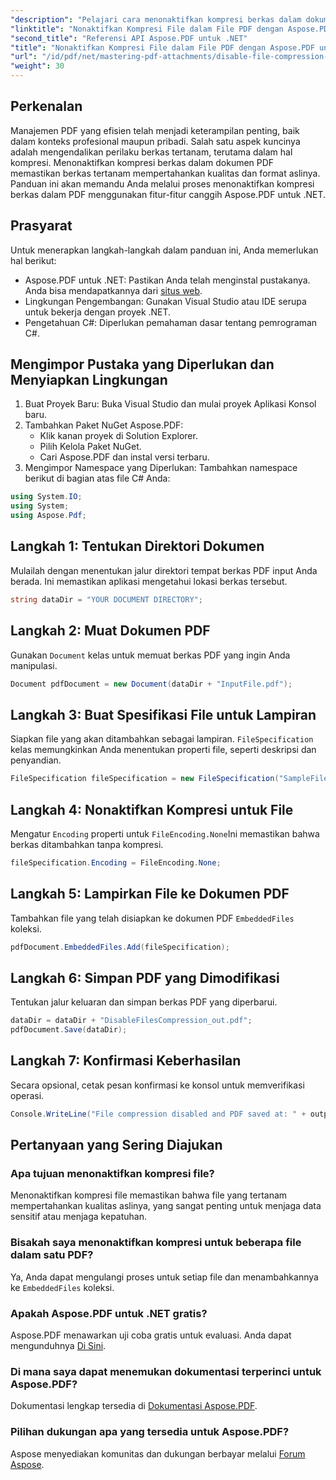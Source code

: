 ```yaml
---
"description": "Pelajari cara menonaktifkan kompresi berkas dalam dokumen PDF menggunakan Aspose.PDF untuk .NET. Tutorial mendetail ini memandu Anda melalui proses langkah demi langkah untuk memastikan berkas tertanam."
"linktitle": "Nonaktifkan Kompresi File dalam File PDF dengan Aspose.PDF untuk .NET"
"second_title": "Referensi API Aspose.PDF untuk .NET"
"title": "Nonaktifkan Kompresi File dalam File PDF dengan Aspose.PDF untuk .NET"
"url": "/id/pdf/net/mastering-pdf-attachments/disable-file-compression-in-pdf-files/"
"weight": 30
---
```


## Perkenalan

Manajemen PDF yang efisien telah menjadi keterampilan penting, baik dalam konteks profesional maupun pribadi. Salah satu aspek kuncinya adalah mengendalikan perilaku berkas tertanam, terutama dalam hal kompresi. Menonaktifkan kompresi berkas dalam dokumen PDF memastikan berkas tertanam mempertahankan kualitas dan format aslinya. Panduan ini akan memandu Anda melalui proses menonaktifkan kompresi berkas dalam PDF menggunakan fitur-fitur canggih Aspose.PDF untuk .NET.

## Prasyarat

Untuk menerapkan langkah-langkah dalam panduan ini, Anda memerlukan hal berikut:

- Aspose.PDF untuk .NET: Pastikan Anda telah menginstal pustakanya. Anda bisa mendapatkannya dari [situs web](https://releases.aspose.com/pdf/net/).  
- Lingkungan Pengembangan: Gunakan Visual Studio atau IDE serupa untuk bekerja dengan proyek .NET.
- Pengetahuan C#: Diperlukan pemahaman dasar tentang pemrograman C#.

## Mengimpor Pustaka yang Diperlukan dan Menyiapkan Lingkungan

1. Buat Proyek Baru: Buka Visual Studio dan mulai proyek Aplikasi Konsol baru.
2. Tambahkan Paket NuGet Aspose.PDF:
   - Klik kanan proyek di Solution Explorer.
   - Pilih Kelola Paket NuGet.
   - Cari Aspose.PDF dan instal versi terbaru.
3. Mengimpor Namespace yang Diperlukan:
   Tambahkan namespace berikut di bagian atas file C# Anda:

```csharp
using System.IO;
using System;
using Aspose.Pdf;
```

## Langkah 1: Tentukan Direktori Dokumen

Mulailah dengan menentukan jalur direktori tempat berkas PDF input Anda berada. Ini memastikan aplikasi mengetahui lokasi berkas tersebut.

```csharp
string dataDir = "YOUR DOCUMENT DIRECTORY";
```

## Langkah 2: Muat Dokumen PDF

Gunakan `Document` kelas untuk memuat berkas PDF yang ingin Anda manipulasi.

```csharp
Document pdfDocument = new Document(dataDir + "InputFile.pdf");
```

## Langkah 3: Buat Spesifikasi File untuk Lampiran

Siapkan file yang akan ditambahkan sebagai lampiran. `FileSpecification` kelas memungkinkan Anda menentukan properti file, seperti deskripsi dan penyandian.

```csharp
FileSpecification fileSpecification = new FileSpecification("SampleFile.txt", "Sample text file");
```

## Langkah 4: Nonaktifkan Kompresi untuk File

Mengatur `Encoding` properti untuk `FileEncoding.None`Ini memastikan bahwa berkas ditambahkan tanpa kompresi.

```csharp
fileSpecification.Encoding = FileEncoding.None;
```

## Langkah 5: Lampirkan File ke Dokumen PDF

Tambahkan file yang telah disiapkan ke dokumen PDF `EmbeddedFiles` koleksi.

```csharp
pdfDocument.EmbeddedFiles.Add(fileSpecification);
```

## Langkah 6: Simpan PDF yang Dimodifikasi

Tentukan jalur keluaran dan simpan berkas PDF yang diperbarui.

```csharp
dataDir = dataDir + "DisableFilesCompression_out.pdf";
pdfDocument.Save(dataDir);
```

## Langkah 7: Konfirmasi Keberhasilan

Secara opsional, cetak pesan konfirmasi ke konsol untuk memverifikasi operasi.

```csharp
Console.WriteLine("File compression disabled and PDF saved at: " + outputFile);
```

## Pertanyaan yang Sering Diajukan

### Apa tujuan menonaktifkan kompresi file?
Menonaktifkan kompresi file memastikan bahwa file yang tertanam mempertahankan kualitas aslinya, yang sangat penting untuk menjaga data sensitif atau menjaga kepatuhan.

### Bisakah saya menonaktifkan kompresi untuk beberapa file dalam satu PDF?
Ya, Anda dapat mengulangi proses untuk setiap file dan menambahkannya ke `EmbeddedFiles` koleksi.

### Apakah Aspose.PDF untuk .NET gratis?
Aspose.PDF menawarkan uji coba gratis untuk evaluasi. Anda dapat mengunduhnya [Di Sini](https://releases.aspose.com/).

### Di mana saya dapat menemukan dokumentasi terperinci untuk Aspose.PDF?
Dokumentasi lengkap tersedia di [Dokumentasi Aspose.PDF](https://reference.aspose.com/pdf/net/).

### Pilihan dukungan apa yang tersedia untuk Aspose.PDF?
Aspose menyediakan komunitas dan dukungan berbayar melalui [Forum Aspose](https://forum.aspose.com/c/pdf/10).